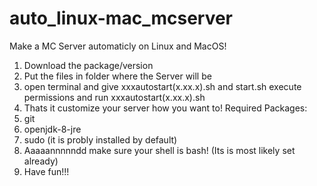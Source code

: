 # auto_linux-mac_mcserver
Make a MC Server automaticly on Linux and MacOS!
1. Download the package/version
2. Put the files in folder where the Server will be
3. open terminal and give xxxautostart(x.xx.x).sh and start.sh execute permissions and run xxxautostart(x.xx.x).sh
4. Thats it customize your server how you want to! Required Packages:
1. git
2. openjdk-8-jre
3. sudo (it is probly installed by default)
4. Aaaaannnnndd make sure your shell is bash! (Its is most likely set already)
5. Have fun!!!
